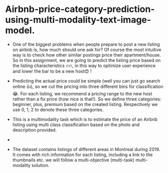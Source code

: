 # Airbnb-price-category-prediction-using-multi-modality-text-image-model.

- One of the biggest problems when people prepare to post a new listing on airbnb is, how much should one ask for? Of course the most intuitive way is to check how other similar postings price their apartment/house. So in this assignment, we are going to predict the listing price based on the listing characteristics 🔥🔥, in this way to optimize user experience and lower the bar to be a new host😍 !

- Predicting the actual price could be simple (well you can just go search online 👍), so we cut the pricing into three different bins for classification 😂. For each listing, we recommend a pricing range to the new host rather than a fix price (how nice is that!). So we define three categories: beginner, plus, premium based on the created listing. Respectively we use 0, 1, 2 to denote these three categories.

- This is a multimodality task which is to estimate the price of an Airbnb listing using multi class classification based on the photo and description provided.
- 
- The dataset contains listings of different areas in Montreal during 2019. It comes with rich information for each listing, including a link to the thumbnails etc. we will follow a multi-objective (multi-task) multi-modality solution.
